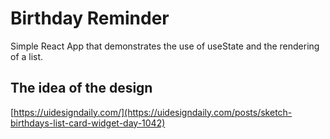 # Birthday Reminder

Simple React App that demonstrates the use of useState and the rendering of a list.

## The idea of the design

[https://uidesigndaily.com/](https://uidesigndaily.com/posts/sketch-birthdays-list-card-widget-day-1042)
